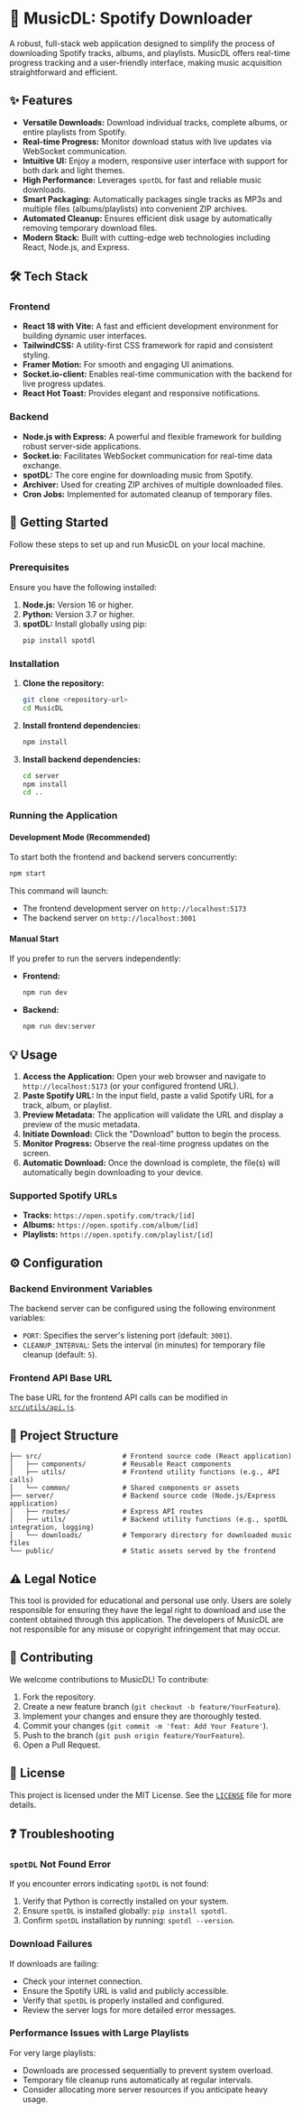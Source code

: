 # 🎵 MusicDL: Spotify Downloader

A robust, full-stack web application designed to simplify the process of downloading Spotify tracks, albums, and playlists. MusicDL offers real-time progress tracking and a user-friendly interface, making music acquisition straightforward and efficient.

## ✨ Features

*   **Versatile Downloads:** Download individual tracks, complete albums, or entire playlists from Spotify.
*   **Real-time Progress:** Monitor download status with live updates via WebSocket communication.
*   **Intuitive UI:** Enjoy a modern, responsive user interface with support for both dark and light themes.
*   **High Performance:** Leverages `spotDL` for fast and reliable music downloads.
*   **Smart Packaging:** Automatically packages single tracks as MP3s and multiple files (albums/playlists) into convenient ZIP archives.
*   **Automated Cleanup:** Ensures efficient disk usage by automatically removing temporary download files.
*   **Modern Stack:** Built with cutting-edge web technologies including React, Node.js, and Express.

## 🛠️ Tech Stack

### Frontend

*   **React 18 with Vite:** A fast and efficient development environment for building dynamic user interfaces.
*   **TailwindCSS:** A utility-first CSS framework for rapid and consistent styling.
*   **Framer Motion:** For smooth and engaging UI animations.
*   **Socket.io-client:** Enables real-time communication with the backend for live progress updates.
*   **React Hot Toast:** Provides elegant and responsive notifications.

### Backend

*   **Node.js with Express:** A powerful and flexible framework for building robust server-side applications.
*   **Socket.io:** Facilitates WebSocket communication for real-time data exchange.
*   **spotDL:** The core engine for downloading music from Spotify.
*   **Archiver:** Used for creating ZIP archives of multiple downloaded files.
*   **Cron Jobs:** Implemented for automated cleanup of temporary files.

## 🚀 Getting Started

Follow these steps to set up and run MusicDL on your local machine.

### Prerequisites

Ensure you have the following installed:

1.  **Node.js:** Version 16 or higher.
2.  **Python:** Version 3.7 or higher.
3.  **spotDL:** Install globally using pip:
    ```bash
    pip install spotdl
    ```

### Installation

1.  **Clone the repository:**
    ```bash
    git clone <repository-url>
    cd MusicDL
    ```
2.  **Install frontend dependencies:**
    ```bash
    npm install
    ```
3.  **Install backend dependencies:**
    ```bash
    cd server
    npm install
    cd ..
    ```

### Running the Application

#### Development Mode (Recommended)

To start both the frontend and backend servers concurrently:

```bash
npm start
```

This command will launch:
*   The frontend development server on `http://localhost:5173`
*   The backend server on `http://localhost:3001`

#### Manual Start

If you prefer to run the servers independently:

*   **Frontend:**
    ```bash
    npm run dev
    ```
*   **Backend:**
    ```bash
    npm run dev:server
    ```

## 💡 Usage

1.  **Access the Application:** Open your web browser and navigate to `http://localhost:5173` (or your configured frontend URL).
2.  **Paste Spotify URL:** In the input field, paste a valid Spotify URL for a track, album, or playlist.
3.  **Preview Metadata:** The application will validate the URL and display a preview of the music metadata.
4.  **Initiate Download:** Click the "Download" button to begin the process.
5.  **Monitor Progress:** Observe the real-time progress updates on the screen.
6.  **Automatic Download:** Once the download is complete, the file(s) will automatically begin downloading to your device.

### Supported Spotify URLs

*   **Tracks:** `https://open.spotify.com/track/[id]`
*   **Albums:** `https://open.spotify.com/album/[id]`
*   **Playlists:** `https://open.spotify.com/playlist/[id]`

## ⚙️ Configuration

### Backend Environment Variables

The backend server can be configured using the following environment variables:

*   `PORT`: Specifies the server's listening port (default: `3001`).
*   `CLEANUP_INTERVAL`: Sets the interval (in minutes) for temporary file cleanup (default: `5`).

### Frontend API Base URL

The base URL for the frontend API calls can be modified in [`src/utils/api.js`](src/utils/api.js).

## 📂 Project Structure

```
├── src/                    # Frontend source code (React application)
│   ├── components/         # Reusable React components
│   ├── utils/              # Frontend utility functions (e.g., API calls)
│   └── common/             # Shared components or assets
├── server/                 # Backend source code (Node.js/Express application)
│   ├── routes/             # Express API routes
│   ├── utils/              # Backend utility functions (e.g., spotDL integration, logging)
│   └── downloads/          # Temporary directory for downloaded music files
└── public/                 # Static assets served by the frontend
```

## ⚠️ Legal Notice

This tool is provided for educational and personal use only. Users are solely responsible for ensuring they have the legal right to download and use the content obtained through this application. The developers of MusicDL are not responsible for any misuse or copyright infringement that may occur.

## 🤝 Contributing

We welcome contributions to MusicDL! To contribute:

1.  Fork the repository.
2.  Create a new feature branch (`git checkout -b feature/YourFeature`).
3.  Implement your changes and ensure they are thoroughly tested.
4.  Commit your changes (`git commit -m 'feat: Add Your Feature'`).
5.  Push to the branch (`git push origin feature/YourFeature`).
6.  Open a Pull Request.

## 📄 License

This project is licensed under the MIT License. See the [`LICENSE`](LICENSE) file for more details.

## ❓ Troubleshooting

### `spotDL` Not Found Error

If you encounter errors indicating `spotDL` is not found:

1.  Verify that Python is correctly installed on your system.
2.  Ensure `spotDL` is installed globally: `pip install spotdl`.
3.  Confirm `spotDL` installation by running: `spotdl --version`.

### Download Failures

If downloads are failing:

*   Check your internet connection.
*   Ensure the Spotify URL is valid and publicly accessible.
*   Verify that `spotDL` is properly installed and configured.
*   Review the server logs for more detailed error messages.

### Performance Issues with Large Playlists

For very large playlists:

*   Downloads are processed sequentially to prevent system overload.
*   Temporary file cleanup runs automatically at regular intervals.
*   Consider allocating more server resources if you anticipate heavy usage.